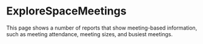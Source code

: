 # ExploreSpaceMeetings

This page shows a number of reports that show meeting-based information, such as meeting attendance,
meeting sizes, and busiest meetings.
